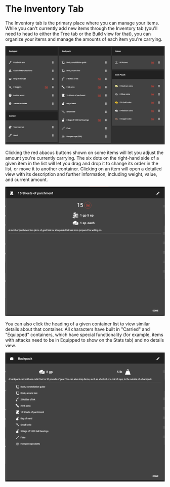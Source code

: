 # The Inventory Tab

The Inventory tab is the primary place where you can manage your items. While you can't currently add new items through the Inventory tab \(you'll need to head to either the Tree tab or the Build view for that\), you can organize your items and manage the amounts of each item you're carrying.

![An example inventory.](../.gitbook/assets/image%20%2813%29.png)

Clicking the red abacus buttons shown on some items will let you adjust the amount you're currently carrying. The six dots on the right-hand side of a given item in the list will let you drag and drop it to change its order in the list, or move it to another container. Clicking on an item will open a detailed view with its description and further information, including weight, value, and current amount.

![The details view for some sheets of parchment.](../.gitbook/assets/image%20%2811%29.png)

You can also click the heading of a given container list to view similar details about that container. All characters have built in "Carried" and "Equipped" containers, which have special functionality \(for example, items with attacks need to be in Equipped to show on the Stats tab\) and no details view.

![The details view for a container.](../.gitbook/assets/image%20%2812%29.png)

